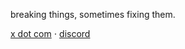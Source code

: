 breaking things, sometimes fixing them.

[x dot com](https://x.com/itssdevk) ⋅ [discord](https://discord.com/users/880029277821763655)  
